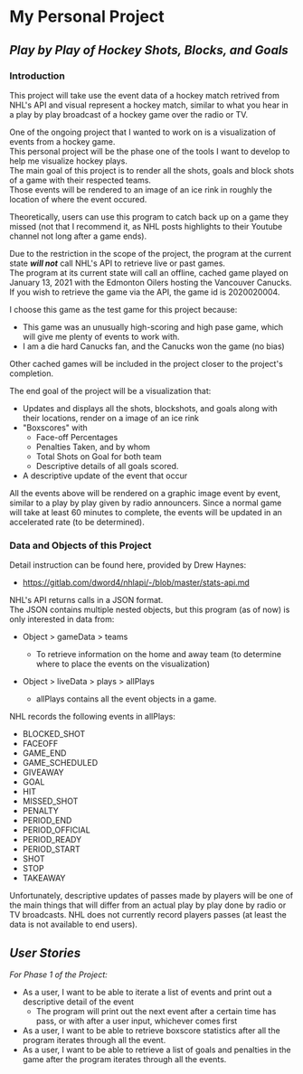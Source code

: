 # My Personal Project

## *Play by Play of Hockey Shots, Blocks, and Goals*

### Introduction

This project will take use the event data of a hockey match retrived from NHL's API and visual represent a hockey match,
similar to what you hear in a play by play broadcast of a hockey game over the radio or TV.

One of the ongoing project that I wanted to work on is a visualization of events from a hockey game.  
This personal project will be the phase one of the tools I want to develop to help me visualize hockey plays.  
The main goal of this project is to render all the shots, goals and block shots of a game with their respected teams.  
Those events will be rendered to an image of an ice rink in roughly the location of where the event occured. 

Theoretically, users can use this program to catch back up on a game they missed (not that I recommend it, as NHL posts highlights to their Youtube channel not long after a game ends). 

Due to the restriction in the scope of the project, the program at the current state ***will not*** call NHL's API to  retrieve live or past games.  
The program at its current state will call an offline, cached game played on January 13, 2021 with the Edmonton Oilers hosting the Vancouver Canucks.
If you wish to retrieve the game via the API, the game id is 2020020004.

I choose this game as the test game for this project because:

- This game was an unusually high-scoring and high pase game, which will give me plenty of events to work with.
- I am a die hard Canucks fan, and the Canucks won the game (no bias)

Other cached games will be included in the project closer to the project's completion.

The end goal of the project will be a visualization that:

- Updates and displays all the shots, blockshots, and goals along with their locations, render on a image of an ice rink
- "Boxscores" with
    - Face-off Percentages
    - Penalties Taken, and by whom
    - Total Shots on Goal for both team
    - Descriptive details of all goals scored.
- A descriptive update of the event that occur

All the events above will be rendered on a graphic image event by event, similar to a play by play given by radio announcers.
Since a normal game will take at least 60 minutes to complete, the events will be updated in an accelerated rate (to be determined).



### Data and Objects of this Project

Detail instruction can be found here, provided by Drew Haynes:
- https://gitlab.com/dword4/nhlapi/-/blob/master/stats-api.md

NHL's API returns calls in a JSON format.  
The JSON contains multiple nested objects, but this program (as of now) is only interested in data from:

- Object > gameData > teams 

    - To retrieve information on the home and away team (to determine where to place the events on the visualization)
    
- Object > liveData > plays > allPlays

    - allPlays contains all the event objects in a game.
    

NHL records the following events in allPlays:

- BLOCKED_SHOT
- FACEOFF
- GAME_END
- GAME_SCHEDULED
- GIVEAWAY
- GOAL
- HIT
- MISSED_SHOT
- PENALTY
- PERIOD_END
- PERIOD_OFFICIAL
- PERIOD_READY
- PERIOD_START
- SHOT
- STOP
- TAKEAWAY

Unfortunately, descriptive updates of passes made by players will be one of the main things that will differ from an actual play by play done by radio or TV broadcasts.
NHL does not currently record players passes (at least the data is not available to end users).



## ***User Stories***

*For Phase 1 of the Project:*
- As a user, I want to be able to iterate a list of events and print out a descriptive detail of the event
    - The program will print out the next event after a certain time has pass, or with  after a user input, whichever comes first
- As a user, I want to be able to retrieve boxscore statistics after all the program iterates through all the event.
- As a user, I want to be able to retrieve a list of goals and penalties in the game after the program iterates through all the events.  
